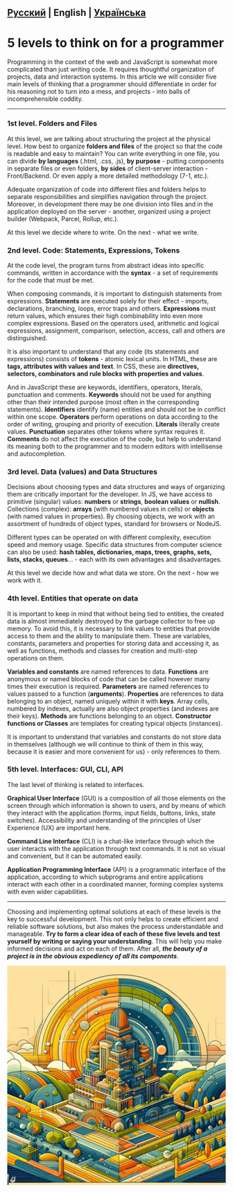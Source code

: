 ## [Русский](five-levels.ru.md) | English | [Українська](five-levels.ua.md)

# 5 levels to think on for a programmer

Programming in the context of the web and JavaScript is somewhat more complicated than just writing code. It requires thoughtful organization of projects, data and interaction systems. In this article we will consider five main levels of thinking that a programmer should differentiate in order for his reasoning not to turn into a mess, and projects - into balls of incomprehensible coddity.

---

### 1st level. Folders and Files

At this level, we are talking about structuring the project at the physical level. How best to organize **folders and files** of the project so that the code is readable and easy to maintain? You can write everything in one file, you can divide **by languages** (.html, .css, .js), **by purpose** - putting components in separate files or even folders, **by sides** of client-server interaction - Front/Backend. Or even apply a more detailed methodology (7-1, etc.).

Adequate organization of code into different files and folders helps to separate responsibilities and simplifies navigation through the project. Moreover, in development there may be one division into files and in the application deployed on the server - another, organized using a project builder (Webpack, Parcel, Rollup, etc.).

At this level we decide where to write. On the next - what we write.

### 2nd level. Code: Statements, Expressions, Tokens

At the code level, the program turns from abstract ideas into specific commands, written in accordance with the **syntax** - a set of requirements for the code that must be met.

When composing commands, it is important to distinguish statements from expressions. **Statements** are executed solely for their effect - imports, declarations, branching, loops, error traps and others. **Expressions** must return values, which ensures their high combinability into even more complex expressions. Based on the operators used, arithmetic and logical expressions, assignment, comparison, selection, access, call and others are distinguished.

It is also important to understand that any code (its statements and expressions) consists of **tokens** - atomic lexical units. In HTML, these are **tags, attributes with values and text**. In CSS, these are **directives, selectors, combinators and rule blocks with properties and values**.

And in JavaScript these are keywords, identifiers, operators, literals, punctuation and comments. **Keywords** should not be used for anything other than their intended purpose (most often in the corresponding statements). **Identifiers** identify (name) entities and should not be in conflict within one scope. **Operators** perform operations on data according to the order of writing, grouping and priority of execution. **Literals** literally create values. **Punctuation** separates other tokens where syntax requires it. **Comments** do not affect the execution of the code, but help to understand its meaning both to the programmer and to modern editors with intellisense and autocompletion.

### 3rd level. Data (values) and Data Structures

Decisions about choosing types and data structures and ways of organizing them are critically important for the developer. In JS, we have access to primitive (singular) values: **numbers** or **strings**, **boolean values** or **nullish**. Collections (complex): **arrays** (with numbered values in cells) or **objects** (with named values in properties). By choosing objects, we work with an assortment of hundreds of object types, standard for browsers or NodeJS.

Different types can be operated on with different complexity, execution speed and memory usage. Specific data structures from computer science can also be used: **hash tables, dictionaries, maps, trees, graphs, sets, lists, stacks, queues**... - each with its own advantages and disadvantages.

At this level we decide how and what data we store. On the next - how we work with it.

### 4th level. Entities that operate on data

It is important to keep in mind that without being tied to entities, the created data is almost immediately destroyed by the garbage collector to free up memory. To avoid this, it is necessary to link values to entities that provide access to them and the ability to manipulate them. These are variables, constants, parameters and properties for storing data and accessing it, as well as functions, methods and classes for creation and multi-step operations on them.

**Variables and constants** are named references to data. **Functions** are anonymous or named blocks of code that can be called however many times their execution is required. **Parameters** are named references to values passed to a function (**arguments**). **Properties** are references to data belonging to an object, named uniquely within it with **keys**. Array cells, numbered by indexes, actually are also object properties (and indexes are their keys). **Methods** are functions belonging to an object. **Constructor functions or Classes** are templates for creating typical objects (instances).

It is important to understand that variables and constants do not store data in themselves (although we will continue to think of them in this way, because it is easier and more convenient for us) - only references to them.

### 5th level. Interfaces: GUI, CLI, API

The last level of thinking is related to interfaces.

**Graphical User Interface** (GUI) is a composition of all those elements on the screen through which information is shown to users, and by means of which they interact with the application (forms, input fields, buttons, links, state switches). Accessibility and understanding of the principles of User Experience (UX) are important here.

**Command Line Interface** (CLI) is a chat-like interface through which the user interacts with the application through text commands. It is not so visual and convenient, but it can be automated easily.

**Application Programming Interface** (API) is a programmatic interface of the application, according to which subprograms and entire applications interact with each other in a coordinated manner, forming complex systems with even wider capabilities.

---

Choosing and implementing optimal solutions at each of these levels is the key to successful development. This not only helps to create efficient and reliable software solutions, but also makes the process understandable and manageable. **Try to form a clear idea of each of these five levels and test yourself by writing or saying your understanding**. This will help you make informed decisions and act on each of them. After all, ***the beauty of a project is in the obvious expediency of all its components***.

![abstract illustration](five-layers.jpg)
